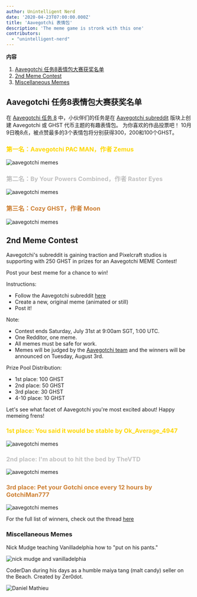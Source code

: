 ```yaml
---
author: Unintelligent Nerd
date: '2020-04-23T07:00:00.000Z'
title: 'Aavegotchi 表情包'
description: 'The meme game is stronk with this one'
contributors:
  - "unintelligent-nerd"
---
```


<div class="contentsBox">

**内容**

<ol>
<li><a href=#aavegotchi-mission-8-meme-contest-winners>Aavegotchi 任务8表情包大赛获奖名单</a></li>
<li><a href=#2nd-meme-contest>2nd Meme Contest</a></li>
<li><a href=#miscellaneous-memes>Miscellaneous Memes</a></li>
</ol>

</div>

## Aavegotchi 任务8表情包大赛获奖名单

在 [Aavegotchi 任务 8](/missions) 中，小伙伴们的任务是在 [Aavegotchi subreddit](https://www.reddit.com/r/Aavegotchi/) 版块上创建 Aavegotchi 或 GHST 代币主题的有趣表情包。 为你喜欢的作品投票吧！ 10月9日晚8点，被点赞最多的3个表情包将分别获得300，200和100个GHST。

### <span style="color:gold">第一名：Aavegotchi PAC MAN，作者 Zemus</span>

<img class="bodyImage" src="/memes/AavegotchiPACMAN.jpg" alt = "aavegotchi memes" />

### <span style="color:silver">第二名：By Your Powers Combined，作者 Raster Eyes</span>

<img class="bodyImage" src="/memes/byyourpowerscombined.png" alt = "aavegotchi memes" />

### <span style="color:#cd7f32">第三名：Cozy GHST，作者 Moon</span>

<img class="bodyImage" src="/memes/CozyGHST.jpg" alt = "aavegotchi memes" />

## 2nd Meme Contest

Aavegotchi's subreddit is gaining traction and Pixelcraft studios is supporting with 250 GHST in prizes for an Aavegotchi MEME Contest!

Post your best meme for a chance to win!

Instructions:
* Follow the Aavegotchi subreddit [here](https://www.reddit.com/r/Aavegotchi/)
* Create a new, original meme (animated or still)
* Post it!

Note:
* Contest ends Saturday, July 31st at 9:00am SGT, 1:00 UTC.
* One Redditor, one meme.
* All memes must be safe for work.
* Memes will be judged by the [Aavegotchi team](/team) and the winners will be announced on Tuesday, August 3rd.

Prize Pool Distribution:

* 1st place: 100 GHST
* 2nd place: 50 GHST
* 3rd place: 30 GHST
* 4-10 place: 10 GHST

Let's see what facet of Aavegotchi you're most excited about! Happy memeing frens!

### <span style="color:gold">1st place: You said it would be stable by Ok_Average_4947</span>

<img class="bodyImage" src="/memes/you-said-it-would-be-stable.jpg" alt = "aavegotchi memes" />

### <span style="color:silver">2nd place: I'm about to hit the bed by TheVTD</span>

<img class="bodyImage" src="/memes/im-about-to-hit-the-bed.jpg" alt = "aavegotchi memes" />

### <span style="color:#cd7f32">3rd place: Pet your Gotchi once every 12 hours by GotchiMan777</span>

<img class="bodyImage" src="/memes/pet-gotchi.png" alt = "aavegotchi memes" />

For the full list of winners, check out the thread [here](https://www.reddit.com/r/Aavegotchi/comments/oxieux/winners_of_the_meme_contest/)

### Miscellaneous Memes

Nick Mudge teaching Vanilladelphia how to "put on his pants."

<img class="bodyImage" src="/memes/nickmudgeandvan.png" alt = "nick mudge and vanilladelphia" />

CoderDan during his days as a humble maiya tang (malt candy) seller on the Beach. Created by Zer0dot.

<img class="bodyImage" src="/memes/daniel-mathieu-maiyatang.png" alt = "Daniel Mathieu" />
